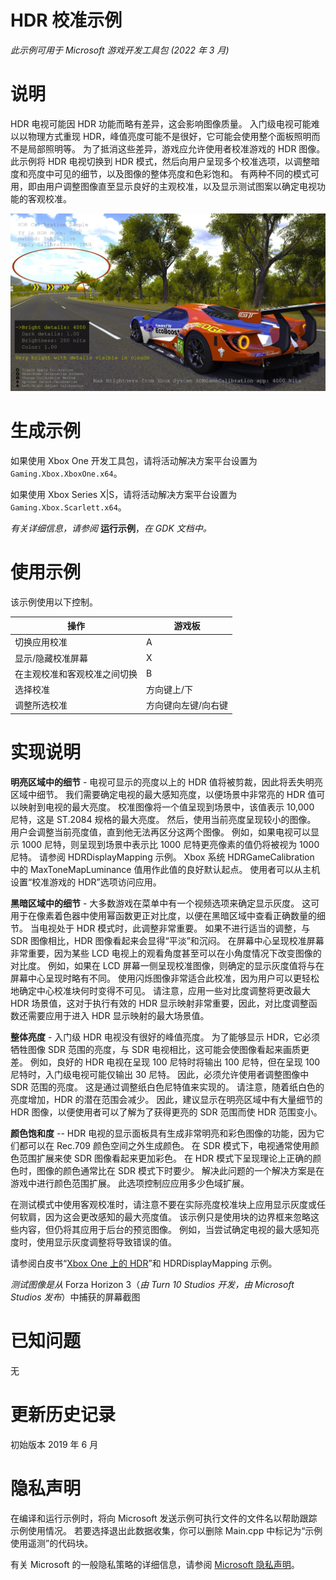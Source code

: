 # HDR 校准示例

*此示例可用于 Microsoft 游戏开发工具包 (2022 年 3 月)*

# 说明

HDR 电视可能因 HDR 功能而略有差异，这会影响图像质量。 入门级电视可能难以以物理方式重现 HDR，峰值亮度可能不是很好，它可能会使用整个面板照明而不是局部照明等。 为了抵消这些差异，游戏应允许使用者校准游戏的 HDR 图像。 此示例将 HDR 电视切换到 HDR 模式，然后向用户呈现多个校准选项，以调整暗度和亮度中可见的细节，以及图像的整体亮度和色彩饱和。 有两种不同的模式可用，即由用户调整图像直至显示良好的主观校准，以及显示测试图案以确定电视功能的客观校准。

![](./media/image1.jpeg)

# 生成示例

如果使用 Xbox One 开发工具包，请将活动解决方案平台设置为 `Gaming.Xbox.XboxOne.x64`。

如果使用 Xbox Series X|S，请将活动解决方案平台设置为 `Gaming.Xbox.Scarlett.x64`。

*有关详细信息，请参阅* __运行示例__，*在 GDK 文档中。*

# 使用示例

该示例使用以下控制。

| 操作 | 游戏板 |
|---|---|
| 切换应用校准 | A |
| 显示/隐藏校准屏幕 | X |
| 在主观校准和客观校准之间切换 | B |
| 选择校准 | 方向键上/下 |
| 调整所选校准 | 方向键向左键/向右键 |

# 实现说明

**明亮区域中的细节** - 电视可显示的亮度以上的 HDR 值将被剪裁，因此将丢失明亮区域中细节。 我们需要确定电视的最大感知亮度，以便场景中非常亮的 HDR 值可以映射到电视的最大亮度。 校准图像将一个值呈现到场景中，该值表示 10,000 尼特，这是 ST.2084 规格的最大亮度。 然后，使用当前亮度呈现较小的图像。 用户会调整当前亮度值，直到他无法再区分这两个图像。 例如，如果电视可以显示 1000 尼特，则呈现到场景中表示比 1000 尼特更亮像素的值仍将被视为 1000 尼特。 请参阅 HDRDisplayMapping 示例。 Xbox 系统 HDRGameCalibration 中的 MaxToneMapLuminance 值用作此值的良好默认起点。 使用者可以从主机设置&ldquo;校准游戏的 HDR&rdquo;选项访问应用。

**黑暗区域中的细节** - 大多数游戏在菜单中有一个视频选项来确定显示灰度。 这可用于在像素着色器中使用幂函数更正对比度，以便在黑暗区域中查看正确数量的细节。 当电视处于 HDR 模式时，此调整非常重要。 如果不进行适当的调整，与 SDR 图像相比，HDR 图像看起来会显得&ldquo;平淡&rdquo;和沉闷。 在屏幕中心呈现校准屏幕非常重要，因为某些 LCD 电视上的观看角度甚至可以在小角度情况下改变图像的对比度。 例如，如果在 LCD 屏幕一侧呈现校准图像，则确定的显示灰度值将与在屏幕中心呈现时略有不同。 使用闪烁图像非常适合此校准，因为用户可以更轻松地确定中心校准块何时变得不可见。 请注意，应用一些对比度调整将更改最大 HDR 场景值，这对于执行有效的 HDR 显示映射非常重要，因此，对比度调整函数还需要应用于进入 HDR 显示映射的最大场景值。

**整体亮度** - 入门级 HDR 电视没有很好的峰值亮度。 为了能够显示 HDR，它必须牺牲图像 SDR 范围的亮度，与 SDR 电视相比，这可能会使图像看起来画质更差。 例如，良好的 HDR 电视在呈现 100 尼特时将输出 100 尼特，但在呈现 100 尼特时，入门级电视可能仅输出 30 尼特。 因此，必须允许使用者调整图像中 SDR 范围的亮度。 这是通过调整纸白色尼特值来实现的。 请注意，随着纸白色的亮度增加，HDR 的潜在范围会减少。 因此，建议显示在明亮区域中有大量细节的 HDR 图像，以便使用者可以了解为了获得更亮的 SDR 范围而使 HDR 范围变小。

**颜色饱和度** -- HDR 电视的显示面板具有生成非常明亮和彩色图像的功能，因为它们都可以在 Rec.709 颜色空间之外生成颜色。 在 SDR 模式下，电视通常使用颜色范围扩展来使 SDR 图像看起来更加彩色。 在 HDR 模式下呈现理论上正确的颜色时，图像的颜色通常比在 SDR 模式下时要少。 解决此问题的一个解决方案是在游戏中进行颜色范围扩展。 此选项控制应应用多少色域扩展。

在测试模式中使用客观校准时，请注意不要在实际亮度校准块上应用显示灰度或任何软肩，因为这会更改感知的最大亮度值。 该示例只是使用块的边界框来忽略这些内容，但仍将其应用于后台的预览图像。 例如，当尝试确定电视的最大感知亮度时，使用显示灰度调整将导致错误的值。

请参阅白皮书&ldquo;[Xbox One 上的 HDR](http://aka.ms/hdr-on-xbox-one)&rdquo;和 HDRDisplayMapping 示例。

*测试图像是从* Forza Horizon 3（*由 Turn 10 Studios 开发，由 Microsoft Studios 发布*）中捕获的屏幕截图

# 已知问题

无

# 更新历史记录

初始版本 2019 年 6 月

# 隐私声明

在编译和运行示例时，将向 Microsoft 发送示例可执行文件的文件名以帮助跟踪示例使用情况。 若要选择退出此数据收集，你可以删除 Main.cpp 中标记为&ldquo;示例使用遥测&rdquo;的代码块。

有关 Microsoft 的一般隐私策略的详细信息，请参阅 [Microsoft 隐私声明](https://privacy.microsoft.com/en-us/privacystatement/)。


